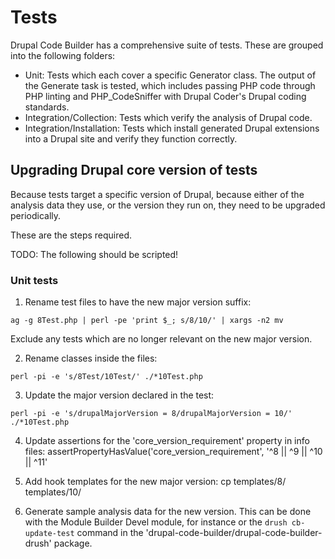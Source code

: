# Tests

Drupal Code Builder has a comprehensive suite of tests. These are grouped into
the following folders:

- Unit: Tests which each cover a specific Generator class. The output of the
  Generate task is tested, which includes passing PHP code through PHP linting
  and PHP_CodeSniffer with Drupal Coder's Drupal coding standards.
- Integration/Collection: Tests which verify the analysis of Drupal code.
- Integration/Installation: Tests which install generated Drupal extensions into
  a Drupal site and verify they function correctly.

## Upgrading Drupal core version of tests

Because tests target a specific version of Drupal, because either of the
analysis data they use, or the version they run on, they need to be upgraded
periodically.

These are the steps required.

TODO: The following should be scripted!

### Unit tests

1. Rename test files to have the new major version suffix:

```
ag -g 8Test.php | perl -pe 'print $_; s/8/10/' | xargs -n2 mv
```

Exclude any tests which are no longer relevant on the new major version.

2. Rename classes inside the files:

```
perl -pi -e 's/8Test/10Test/' ./*10Test.php
```

3. Update the major version declared in the test:

```
perl -pi -e 's/drupalMajorVersion = 8/drupalMajorVersion = 10/' ./*10Test.php
```

4. Update assertions for the 'core_version_requirement' property in info files:
   assertPropertyHasValue('core_version_requirement', '^8 || ^9 || ^10 || ^11'

5. Add hook templates for the new major version:
   cp templates/8/ templates/10/

6. Generate sample analysis data for the new version. This can be done with the
   Module Builder Devel module, for instance or the `drush cb-update-test`
   command in the 'drupal-code-builder/drupal-code-builder-drush' package.
